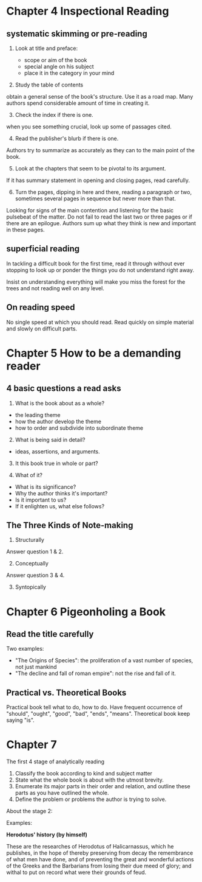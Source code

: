 # Chapter 4 Inspectional Reading

## systematic skimming or pre-reading

1. Look at title and preface:
    * scope or aim of the book
    * special angle on his subject
    * place it in the category in your mind

2. Study the table of contents

  obtain a general sense of the book's structure. Use it as a road map. Many authors
  spend considerable amount of time in creating it.

3. Check the index if there is one.

  when you see something crucial, look up some of passages cited.

4. Read the publisher's blurb if there is one.

  Authors try to summarize as accurately as they can to the main point of the
  book.

5. Look at the chapters that seem to be pivotal to its argument.

  If it has summary statement in opening and closing pages, read carefully.

6. Turn the pages, dipping in here and there, reading a paragraph or two,
sometimes several pages in sequence but never more than that.

  Looking for signs of the main contention and listening for the basic pulsebeat
  of the matter. Do not fail to read the last two or three pages or if there are
  an epilogue. Authors sum up what they think is new and important in these pages.

## superficial reading

In tackling a difficult book for the first time, read it through without ever
stopping to look up or ponder the things you do not understand right away.

Insist on understanding everything will make you miss the forest for the trees
and not reading well on any level.

## On reading speed

No single speed at which you should read.
Read quickly on simple material and slowly on difficult parts.

# Chapter 5 How to be a demanding reader

## 4 basic questions a read asks

1. What is the book about as a whole?

  * the leading theme
  * how the author develop the theme
  * how to order and subdivide into subordinate theme

2. What is being said in detail?

  * ideas, assertions, and arguments.

3. It this book true in whole or part?

4. What of it?

  * What is its significance?
  * Why the author thinks it's important?
  * Is it important to us?
  * If it enlighten us, what else follows?

## The Three Kinds of Note-making

1. Structurally

  Answer question 1 & 2.

2. Conceptually

  Answer question 3 & 4.

3. Syntopically

# Chapter 6 Pigeonholing a Book

## Read the title carefully

Two examples:

* "The Origins of Species": the proliferation of a vast number of species, not
just mankind
* "The decline and fall of roman empire": not the rise and fall of it.

## Practical vs. Theoretical Books

Practical book tell what to do, how to do. Have frequent occurrence of "should",
"ought", "good", "bad", "ends", "means". Theoretical book keep saying "is".

# Chapter 7

The first 4 stage of analytically reading

1. Classify the book according to kind and subject matter
2. State what the whole book is about with the utmost brevity.
3. Enumerate its major parts in their order and relation, and outline these parts
as you have outlined the whole.
4. Define the problem or problems the author is trying to solve.

About the stage 2:

Examples:

**Herodotus' history (by himself)**

These are the researches of Herodotus of Halicarnassus, which he publishes, in
the hope of thereby preserving from decay the remembrance of what men have done,
and of preventing the great and wonderful actions of the Greeks and the Barbarians
from losing their due meed of glory; and withal to put on record what were their
grounds of feud.
